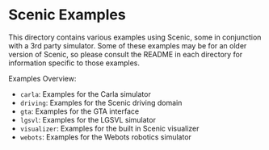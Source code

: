 # Scenic Examples

This directory contains various examples using Scenic, some in conjunction with a 3rd party simulator. Some of these examples may be for an older version of Scenic, so please consult the README in each directory for information specific to those examples.

Examples Overview:
* `carla`: Examples for the Carla simulator
* `driving`: Examples for the Scenic driving domain
* `gta`: Examples for the GTA interface
* `lgsvl`: Examples for the LGSVL simulator
* `visualizer`: Examples for the built in Scenic visualizer
* `webots`: Examples for the Webots robotics simulator
